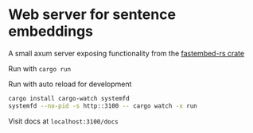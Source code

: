# Web server for sentence embeddings

A small axum server exposing functionality from the [fastembed-rs crate](https://github.com/Anush008/fastembed-rs)

Run with `cargo run`

Run with auto reload for development

```sh
cargo install cargo-watch systemfd
systemfd --no-pid -s http::3100 -- cargo watch -x run
```

Visit docs at `localhost:3100/docs`